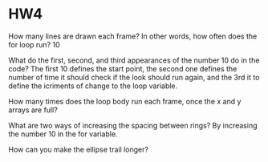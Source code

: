 # HW4

How many lines are drawn each frame? In other words, how often does the for loop run?
10

What do the first, second, and third appearances of the number 10 do in the code?
The first 10 defines the start point, the second one defines 
the number of time it should check if the look should run again,
and the 3rd it to define the icriments of change to the loop variable.

How many times does the loop body run each frame, once the x and y arrays are full?

What are two ways of increasing the spacing between rings?
By increasing the number 10 in the for variable.

How can you make the ellipse trail longer?
